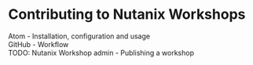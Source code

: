 # Contributing to Nutanix Workshops
Atom - Installation, configuration and usage  
GitHub - Workflow  
TODO: Nutanix Workshop admin - Publishing a workshop  
